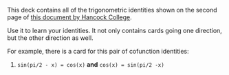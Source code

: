 This deck contains all of the trigonometric identities shown on the second page of [this document by Hancock College](https://www.hancockcollege.edu/mathcenter/documents/Trigonometry.pdf).

Use it to learn your identities. It not only contains cards going one direction, but the other direction as well.

For example, there is a card for this pair of cofunction identities:

1. `sin(pi/2 - x) = cos(x)`  **and**  `cos(x) = sin(pi/2 -x)` 
